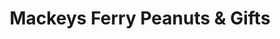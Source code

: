 ---
title: "Mackeys Ferry Peanuts & Gifts"
url: /jamesville/mackeys-ferry-peanuts-and-gifts/
shop: gift
---
